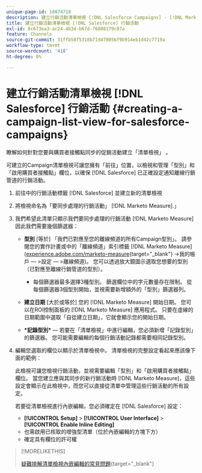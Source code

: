 ```yaml
---
unique-page-id: 18874718
description: 建立行銷活動清單檢視 [!DNL Salesforce Campaigns] - [!DNL Marketo Measure]  — 產品檔案
title: 建立行銷活動清單檢視 [!DNL Salesforce] 行銷活動
exl-id: 8c673ea3-ac24-4b3d-b67d-76888179c07a
feature: Channels
source-git-commit: 31ffb58f5318b71d478056f9b914eb1d42c7719a
workflow-type: tm+mt
source-wordcount: '418'
ht-degree: 0%

---
```


# 建立行銷活動清單檢視 [!DNL Salesforce] 行銷活動 {#creating-a-campaign-list-view-for-salesforce-campaigns}

瞭解如何針對您要與購買者接觸點同步的促銷活動建立「清單檢視」 。

可建立的Campaign清單檢視可讓您擁有「前往」位置，以檢視和管理「型別」和「啟用購買者接觸點」欄位，以確保 [!DNL Salesforce] 已正確設定通知離線行銷管道的行銷活動。

1. 前往中的行銷活動標籤 [!DNL Salesforce] 並建立新的清單檢視
1. 將檢視命名為「要同步處理的行銷活動」 [!DNL Marketo Measure].」
1. 我們希望此清單只顯示我們要同步處理的行銷活動 [!DNL Marketo Measure] 因此我們需要幾個篩選器：

   * **型別** [等於] 「我們已對應至您的離線頻道的所有Campaign型別」。 請參閱您的實作計畫或中的「離線頻道」索引標籤 [!DNL Marketo Measure] ([experience.adobe.com/marketo-measure](https://experience.adobe.com/marketo-measure){target="_blank"} ->我的帳戶 — >設定 — >離線頻道)。 您可以透過放大鏡圖示選取您想要的型別（已對應至離線行銷管道的型別）。

      * 每個篩選器最多選擇3種型別。 篩選欄位中的字元數量存在限制。 從每個篩選器3個型別開始，並視需要新增額外的「型別」篩選器列。

   * **建立日期** [大於或等於] 您的 [!DNL Marketo Measure] 開始日期。 您可以在ROI控制面板的 [!DNL Marketo Measure] 應用程式。 只要在虛線的日期範圍中選取「自從建立日期」，它就會顯示您的開始日期。
   * **&#42;記錄型別&#42;**  — 若要在「清單檢視」中進行編輯，您必須新增「記錄型別」的篩選器。 您可能需要編輯的每個行銷活動記錄都需要相同記錄型別。

1. 編輯您選取的欄位以顯示於清單檢視中。 清單檢視的完整設定看起來應該像下面的範例：

   此檢視可讓您檢視行銷活動，並視需要編輯「型別」和「啟用購買者接觸點」欄位。 當您建立應與其同步的新行銷活動時 [!DNL Marketo Measure]，這些設定會顯示在此檢視中，而您可以直接從清單中管理這些行銷活動的所有設定。

   若要從清單檢視進行內嵌編輯，您必須確定在 [!DNL Salesforce] 設定：

   * **[!UICONTROL Setup]** > **[!UICONTROL User Interface]** > **[!UICONTROL Enable Inline Editing]**
   * 也需啟用已核取的增強型清單（位於內嵌編輯的方塊下方）
   * 確定具有欄位的許可權

>[!MORELIKETHIS]
>
>[疑難排解清單檢視內嵌編輯的常見問題](http://help.salesforce.com/articleView?id=000003911&amp;language=en_US&amp;type=1){target="_blank"}
